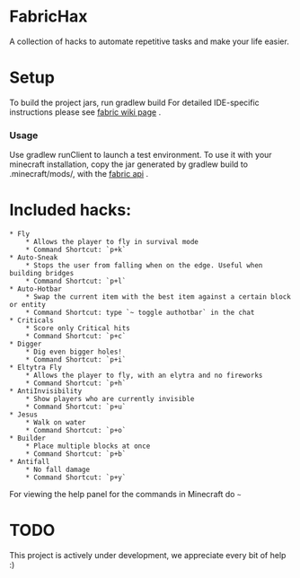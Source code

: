 
# FabricHax
A collection of hacks to automate repetitive tasks and make your life easier.
# Setup
To build the project jars, run gradlew build
For detailed IDE-specific instructions please see  [fabric wiki page](https://fabricmc.net/wiki/tutorial:setup) .

### Usage
Use gradlew runClient to launch a test environment.
To use it with your minecraft installation, copy the jar generated by gradlew build to .minecraft/mods/, with the  [fabric api](https://www.curseforge.com/minecraft/mc-mods/fabric-api) .

# Included hacks:
	* Fly
		* Allows the player to fly in survival mode
		* Command Shortcut: `p+k`
	* Auto-Sneak
		* Stops the user from falling when on the edge. Useful when building bridges
		* Command Shortcut: `p+l`
	* Auto-Hotbar
		* Swap the current item with the best item against a certain block or entity
		* Command Shortcut: type `~ toggle authotbar` in the chat
	* Criticals
		* Score only Critical hits
		* Command Shortcut: `p+c`
	* Digger
		* Dig even bigger holes!
		* Command Shortcut: `p+i`
	* Eltytra Fly
		* Allows the player to fly, with an elytra and no fireworks
		* Command Shortcut: `p+h`
	* AntiInvisibility
		* Show players who are currently invisible
		* Command Shortcut: `p+u`
	* Jesus
		* Walk on water
		* Command Shortcut: `p+o`	
	* Builder
		* Place multiple blocks at once
		* Command Shortcut: `p+b`
	* Antifall
		* No fall damage
		* Command Shortcut: `p+y`

For viewing the help panel for the commands in Minecraft do `~` 


# TODO
This project is actively under development, we appreciate every bit of help :)
